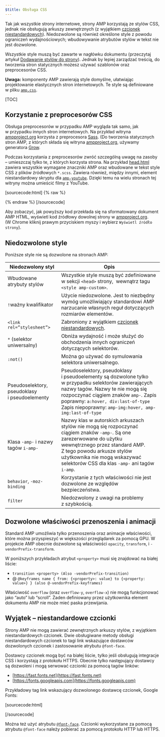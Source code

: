 ```yaml
---
$title: Obsługa CSS
---
```


Tak jak wszystkie strony internetowe, strony AMP korzystają ze stylów CSS,
jednak nie obsługują arkuszy zewnętrznych
(z wyjątkiem [czcionek niestandardowych](#wyjątek-–-niestandardowe-czcionki)).
Niedozwolone są również określone style z powodu ograniczeń wydajnościowych;
wbudowywanie atrybutów stylów w tekst nie jest dozwolone.

Wszystkie style muszą być zawarte w nagłówku dokumentu
(przeczytaj artykuł [Dodawanie stylów do strony](/pl/docs/guides/debug/validate.html)).
Jednak by lepiej zarządzać treścią, do tworzenia stron statycznych możesz używać szablonów oraz preprocesorów CSS.

**Uwaga:**
komponenty AMP zawierają style domyślne,
ułatwiając projektowanie elastycznych stron internetowych.
Te style są definiowane w pliku
[`amp.css`](https://github.com/ampproject/amphtml/blob/master/css/amp.css).

[TOC]

## Korzystanie z preprocesorów CSS

Obsługa preprocesorów w przypadku AMP wygląda tak samo, jak w przypadku innych stron internetowych.
Na przykład witryna [ampproject.org](https://www.ampproject.org/) korzysta z preprocesora
[Sass](http://sass-lang.com/).
(Do tworzenia statycznych stron AMP, z których składa się witryna [ampproject.org](https://www.ampproject.org/), używamy generatora [Grow](http://grow.io/).

Podczas korzystania z preprocesorów zwróć szczególną uwagę na zasoby – umieszczaj tylko te, z których korzysta strona.
Na przykład [head.html](https://github.com/ampproject/docs/blob/master/views/partials/head.html) zawiera wszystkie wymagane znaczniki AMP oraz wbudowane w tekst style CSS z plików źródłowych `*.scss`.
Zawiera również, między innymi, element niestandardowy skryptu dla
[`amp-youtube`](/docs/reference/extended/amp-youtube.html). Dzięki temu na wielu stronach tej witryny można umieścić filmy z YouTube.

[sourcecode:html] {% raw %}
<head>
  <meta charset="utf-8">
  <meta name="viewport" content="width=device-width,minimum-scale=1,initial-scale=1">
  <meta property="og:description" content="{% if doc.description %}{{doc.description}} – {% endif %}Accelerated Mobile Pages Project">
  <meta name="description" content="{% if doc.description %}{{doc.description}} – {% endif %}Accelerated Mobile Pages Project">

  <title>Accelerated Mobile Pages Project</title>
  <link rel="shortcut icon" href="/static/img/amp_favicon.png">
  <link rel="canonical" href="https://www.ampproject.org{{doc.url.path}}">
  <link href="https://fonts.googleapis.com/css?family=Roboto:200,300,400,500,700" rel="stylesheet" type="text/css">
  <style amp-custom>
  {% include "/assets/css/main.min.css" %}
  </style>

  <style amp-boilerplate>body{-webkit-animation:-amp-start 8s steps(1,end) 0s 1 normal both;-moz-animation:-amp-start 8s steps(1,end) 0s 1 normal both;-ms-animation:-amp-start 8s steps(1,end) 0s 1 normal both;animation:-amp-start 8s steps(1,end) 0s 1 normal both}@-webkit-keyframes -amp-start{from{visibility:hidden}to{visibility:visible}}@-moz-keyframes -amp-start{from{visibility:hidden}to{visibility:visible}}@-ms-keyframes -amp-start{from{visibility:hidden}to{visibility:visible}}@-o-keyframes -amp-start{from{visibility:hidden}to{visibility:visible}}@keyframes -amp-start{from{visibility:hidden}to{visibility:visible}}</style><noscript><style amp-boilerplate>body{-webkit-animation:none;-moz-animation:none;-ms-animation:none;animation:none}</style></noscript>
  <script async src="https://cdn.ampproject.org/v0.js"></script>
  <script async custom-element="amp-carousel" src="https://cdn.ampproject.org/v0/amp-carousel-0.1.js"></script>
  <script async custom-element="amp-analytics" src="https://cdn.ampproject.org/v0/amp-analytics-0.1.js"></script>
  <script async custom-element="amp-lightbox" src="https://cdn.ampproject.org/v0/amp-lightbox-0.1.js"></script>
  <script async custom-element="amp-youtube" src="https://cdn.ampproject.org/v0/amp-youtube-0.1.js"></script>
  <script async custom-element="amp-sidebar" src="https://cdn.ampproject.org/v0/amp-sidebar-0.1.js"></script>
  <script async custom-element="amp-iframe" src="https://cdn.ampproject.org/v0/amp-iframe-0.1.js"></script>
</head>
{% endraw %} [/sourcecode]

Aby zobaczyć, jak powyższy kod przekłada się na sformatowany dokument AMP HTML, wyświetl kod źródłowy dowolnej strony w [ampproject.org](https://www.ampproject.org/).
(W Chrome kliknij prawym przyciskiem myszy i wybierz `Wyświetl źródło strony`).

## Niedozwolone style

Poniższe style nie są dozwolone na stronach AMP:

<table>
  <thead>
    <tr>
      <th data-th="Banned style">Niedozwolony styl</th>
      <th data-th="Description">Opis</th>
    </tr>
  </thead>
  <tbody>
    <tr>
      <td data-th="Banned style">Wbudowane atrybuty stylów</td>
      <td data-th="Description">Wszystkie style muszą być zdefiniowane w sekcji <code>&lt;head&gt;</code> strony,
       wewnątrz tagu <code>&lt;style amp-custom&gt;</code>.</td>
    </tr>
    <tr>
      <td data-th="Banned style"><code>!</code>ważny kwalifikator </td>
      <td data-th="Description">Użycie niedozwolone.
      Jest to niezbędny wymóg umożliwiający standardowi AMP narzucanie własnych reguł dotyczących rozmiarów elementów.</td>
    </tr>
    <tr>
      <td data-th="Banned style"><code>&lt;link rel=”stylesheet”&gt;</code></td>
      <td data-th="Description">Zabroniony z wyjątkiem <a href="#wyjątek-–-niestandardowe-czcionki">czcionek niestandardowych</a>.</td>
    </tr>
    <tr>
      <td data-th="Banned style"><code>*</code> (selektor uniwersalny)</td>
      <td data-th="Description">Obniża wydajność i może służyć
      do obchodzenia innych ograniczeń dotyczących selektorów.</td>
    </tr>
    <tr>
      <td data-th="Banned style"><code>:not()</code></td>
      <td data-th="Description">Można go używać do symulowania selektora uniwersalnego.</td>
    </tr>
    <tr>
      <td data-th="Banned style">Pseudoselektory, pseudoklasy i pseudoelementy</td>
      <td data-th="Description">Pseudoselektory, pseudoklasy i pseudoelementy są dozwolone tylko
      w przypadku selektorów zawierających nazwy tagów. Nazwy te nie mogą się rozpoczynać ciągiem znaków <code>amp-</code>.
      Zapis poprawny: <code>a:hover, div:last-of-type</code>
      Zapis niepoprawny: <code>amp-img:hover, amp-img:last-of-type</code></td>
    </tr>
    <tr>
      <td data-th="Banned style">Klasa <code>-amp-</code> i nazwy tagów <code>i-amp-</code></td>
      <td data-th="Description">Nazwy klas w autorskich arkuszach stylów nie mogą się rozpoczynać ciągiem znaków <code>-amp-</code>. Są one zarezerwowane do użytku wewnętrznego przez standard AMP. Z tego powodu arkusze stylów użytkownika nie mogą wskazywać selektorów CSS dla klas <code>-amp-</code> ani tagów <code>i-amp</code>.</td>
    </tr>
    <tr>
      <td data-th="Banned style"><code>behavior</code>, <code>-moz-binding</code></td>
      <td data-th="Description">Korzystanie z tych właściwości nie jest dozwolone
      ze względów bezpieczeństwa.</td>
    </tr>
    <tr>
      <td data-th="Banned style"><code>filter</code></td>
      <td data-th="Description">Niedozwolony z uwagi na problemy z szybkością.</td>
    </tr>
  </tbody>
</table>

## Dozwolone właściwości przenoszenia i animacji

Standard AMP umożliwia tylko przenoszenia oraz animacje właściwości, które można przyspieszyć w większości przeglądarek za pomocą GPU.
W projekcie AMP obecnie dozwolone są właściwości `opacity`, `transform`,
i `-vendorPrefix-transform`.

W poniższych przykładach atrybut `<property>` musi się znajdować na białej liście:

* `transition <property> (Also -vendorPrefix-transition)`
* @ `@keyframes name { from: {<property>: value} to {<property: value>} } (also @-vendorPrefix-keyframes)`

Właściwość `overflow` (oraz `overflow-y`, `overflow-x`)
nie mogą funkcjonować jako “auto” lub “scroll”.
Żaden definiowany przez użytkownika element dokumentu AMP nie może mieć paska przewijania.

## Wyjątek – niestandardowe czcionki

Strony AMP nie mogą zawierać zewnętrznych arkuszy stylów, z wyjątkiem niestandardowych czcionek.
Dwie obsługiwane metody obsługi niestandardowych czcionek
to tagi link wskazujące dostawców dozwolonych czcionek i zastosowanie atrybutu `@font-face`.

Dostawcy czcionek mogą być na białej liście,
tylko jeśli obsługują integracje CSS i korzystają z protokołu HTTPS.
Obecnie tylko następujący dostawcy są dozwoleni
i mogą serwować czcionki za pomocą tagów linków:

* [https://fast.fonts.net](https://fast.fonts.net)
* [https://fonts.googleapis.com](https://fonts.googleapis.com)

Przykładowy tag link wskazujący dozwolonego dostawcę czcionek, Google Fonts:

[sourcecode:html]
<link rel="stylesheet" href="https://fonts.googleapis.com/css?family=Tangerine">
[/sourcecode]

Można też użyć atrybutu [`@font-face`](https://developer.mozilla.org/en-US/docs/Web/CSS/@font-face).
Czcionki wykorzystane za pomocą atrybutu `@font-face` należy pobierać za pomocą protokołu HTTP lub HTTPS.
